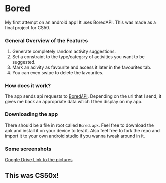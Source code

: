 # Bored
My first attempt on an android app! It uses BoredAPI. This was made as a final project for CS50.

### General Overview of the Features
1. Generate completely random activity suggestions.
2. Set a constraint to the type/category of activities you want to be suggested.
3. Mark an acivity as favourite and access it later in the favourites tab.
4. You can even swipe to delete the favourites.


### How does it work?

The app sends api requests to [BoredAPI](www.boredapi.com).
Depending on the url that I send, it gives me back an appropriate data which I then display on my app.


### Downloading the app

There should be a file in root called `Bored.apk`. Feel free to download the apk and install it on your device to test it.
Also feel free to fork the repo and import it to your own android studio if you wanna tweak around in it.

### Some screenshots

[Google Drive Link to the pictures](https://drive.google.com/drive/folders/1-2t2YWbCea70hEVpzdk9Lsb-g9mbtLfw?usp=sharing)

## This was CS50x!

